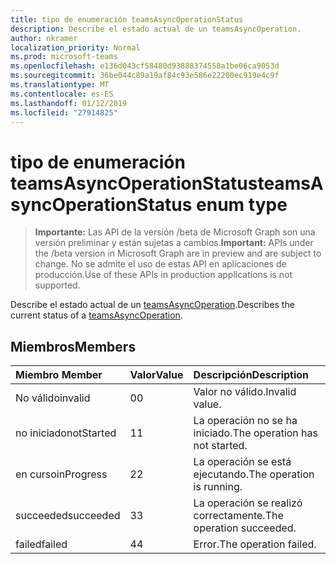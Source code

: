 ```yaml
---
title: tipo de enumeración teamsAsyncOperationStatus
description: Describe el estado actual de un teamsAsyncOperation.
author: nkramer
localization_priority: Normal
ms.prod: microsoft-teams
ms.openlocfilehash: e136d043cf58480d93888374558a1be06ca9053d
ms.sourcegitcommit: 36be044c89a19af84c93e586e22200ec919e4c9f
ms.translationtype: MT
ms.contentlocale: es-ES
ms.lasthandoff: 01/12/2019
ms.locfileid: "27914825"
---
```

# <a name="teamsasyncoperationstatus-enum-type"></a><span data-ttu-id="8e6d7-103">tipo de enumeración teamsAsyncOperationStatus</span><span class="sxs-lookup"><span data-stu-id="8e6d7-103">teamsAsyncOperationStatus enum type</span></span>

> <span data-ttu-id="8e6d7-104">**Importante:** Las API de la versión /beta de Microsoft Graph son una versión preliminar y están sujetas a cambios.</span><span class="sxs-lookup"><span data-stu-id="8e6d7-104">**Important:** APIs under the /beta version in Microsoft Graph are in preview and are subject to change.</span></span> <span data-ttu-id="8e6d7-105">No se admite el uso de estas API en aplicaciones de producción.</span><span class="sxs-lookup"><span data-stu-id="8e6d7-105">Use of these APIs in production applications is not supported.</span></span>

<span data-ttu-id="8e6d7-106">Describe el estado actual de un [teamsAsyncOperation](teamsasyncoperation.md).</span><span class="sxs-lookup"><span data-stu-id="8e6d7-106">Describes the current status of a [teamsAsyncOperation](teamsasyncoperation.md).</span></span>

## <a name="members"></a><span data-ttu-id="8e6d7-107">Miembros</span><span class="sxs-lookup"><span data-stu-id="8e6d7-107">Members</span></span>

| <span data-ttu-id="8e6d7-108">Miembro	</span><span class="sxs-lookup"><span data-stu-id="8e6d7-108">Member</span></span> | <span data-ttu-id="8e6d7-109">Valor</span><span class="sxs-lookup"><span data-stu-id="8e6d7-109">Value</span></span>| <span data-ttu-id="8e6d7-110">Descripción</span><span class="sxs-lookup"><span data-stu-id="8e6d7-110">Description</span></span> |
|:---------------|:--------|:----------|
|<span data-ttu-id="8e6d7-111">No válido</span><span class="sxs-lookup"><span data-stu-id="8e6d7-111">invalid</span></span>|<span data-ttu-id="8e6d7-112">0</span><span class="sxs-lookup"><span data-stu-id="8e6d7-112">0</span></span>|<span data-ttu-id="8e6d7-113">Valor no válido.</span><span class="sxs-lookup"><span data-stu-id="8e6d7-113">Invalid value.</span></span>|
|<span data-ttu-id="8e6d7-114">no iniciado</span><span class="sxs-lookup"><span data-stu-id="8e6d7-114">notStarted</span></span>|<span data-ttu-id="8e6d7-115">1</span><span class="sxs-lookup"><span data-stu-id="8e6d7-115">1</span></span>|<span data-ttu-id="8e6d7-116">La operación no se ha iniciado.</span><span class="sxs-lookup"><span data-stu-id="8e6d7-116">The operation has not started.</span></span>|
|<span data-ttu-id="8e6d7-117">en curso</span><span class="sxs-lookup"><span data-stu-id="8e6d7-117">inProgress</span></span>|<span data-ttu-id="8e6d7-118">2</span><span class="sxs-lookup"><span data-stu-id="8e6d7-118">2</span></span>|<span data-ttu-id="8e6d7-119">La operación se está ejecutando.</span><span class="sxs-lookup"><span data-stu-id="8e6d7-119">The operation is running.</span></span>|
|<span data-ttu-id="8e6d7-120">succeeded</span><span class="sxs-lookup"><span data-stu-id="8e6d7-120">succeeded</span></span>|<span data-ttu-id="8e6d7-121">3</span><span class="sxs-lookup"><span data-stu-id="8e6d7-121">3</span></span>|<span data-ttu-id="8e6d7-122">La operación se realizó correctamente.</span><span class="sxs-lookup"><span data-stu-id="8e6d7-122">The operation succeeded.</span></span>|
|<span data-ttu-id="8e6d7-123">failed</span><span class="sxs-lookup"><span data-stu-id="8e6d7-123">failed</span></span>|<span data-ttu-id="8e6d7-124">4</span><span class="sxs-lookup"><span data-stu-id="8e6d7-124">4</span></span>|<span data-ttu-id="8e6d7-125">Error.</span><span class="sxs-lookup"><span data-stu-id="8e6d7-125">The operation failed.</span></span>|
